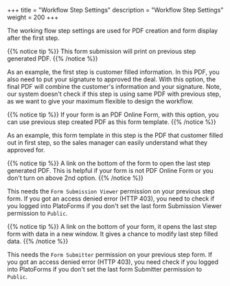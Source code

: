 +++
title = "Workflow Step Settings"
description = "Workflow Step Settings"
weight = 200
+++

The working flow step settings are used for PDF creation and form display after the first step.

{{% notice tip  %}}
<a name="HM-WORKFLOW-010" class="anchor"></a>
This form submission will print on previous step generated PDF.
{{% /notice %}}


As an example, the first step is customer filled information. In this PDF, you also need to put your signature to approved the deal. With this option, the final PDF will combine the customer's information and your signature.  Note, our system doesn't check if this step is using same PDF with previous step, as we want to give your maximum flexible to design the workflow. 

{{% notice tip  %}}
<a name="HM-WORKFLOW-015" class="anchor"></a>
If your form is an PDF Online Form, with this option, you can use previous step created PDF as this form template.
{{% /notice %}}

As an example, this form template in this step is the PDF that customer filled out in first step, so the sales manager can easily understand what they approved for.

{{% notice tip  %}}
<a name="HM-WORKFLOW-020" class="anchor"></a>
A link on the bottom of the form to open the last step generated PDF. This is helpful if your form is not PDF Online Form or you don't turn on above 2nd option. 
{{% /notice %}}

This needs the `Form Submission Viewer` permission on your previous step form. If you got an access denied error (HTTP 403), you need to check if you logged into PlatoForms if you don't set the last form Submission Viewer permission to `Public`. 


{{% notice tip  %}}
<a name="HM-WORKFLOW-025" class="anchor"></a>
A link on the bottom of your form, it opens the last step form with data in a new window. It gives a chance to modify last step filled data. 
{{% /notice %}}

This needs the `Form Submitter` permission on your previous step form. If you got an access denied error (HTTP 403), you need check if you logged into PlatoForms if you don't set the last form Submitter permission to `Public`. 

